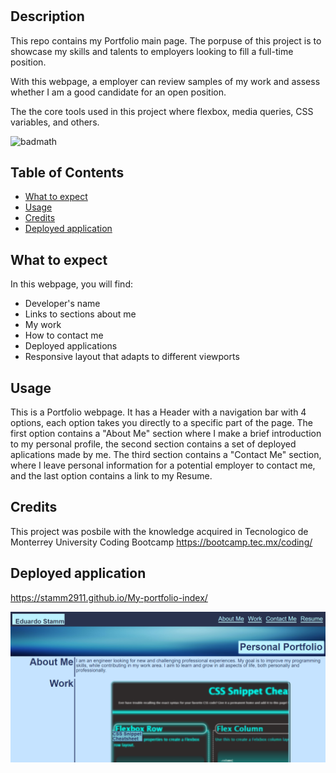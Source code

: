 # <Code-refactor>
## Description
This repo contains my Portfolio main page. The porpuse of this project is to showcase my skills and talents to employers looking to fill a full-time position.

With this webpage, a employer can review samples of my work and assess whether I am a good candidate for an open position.

The the core tools used in this project where flexbox, media queries, CSS variables, and others.

 ![badmath](https://img.shields.io/coveralls/github/jekyll/jekyll?label=CSS)

## Table of Contents 
- [What to expect](#what-to-expect)
- [Usage](#usage)
- [Credits](#credits)
- [Deployed application](#Deployed-application)

## What to expect
In this webpage, you will find:

- Developer's name
- Links to sections about me
- My work
- How to contact me
- Deployed applications
- Responsive layout that adapts to different viewports

## Usage
This is a Portfolio webpage. It has a Header with a navigation bar with 4 options, each option takes you directly to a specific part of the page. 
The first option contains a "About Me" section where I make a brief introduction to my personal profile, the second section contains a set of deployed aplications made by me.
The third section contains a "Contact Me" section, where I leave personal information for a potential employer to contact me, and the last option contains a link to my Resume.
    
## Credits
This project was posbile with the knowledge acquired in Tecnologico de Monterrey University Coding Bootcamp https://bootcamp.tec.mx/coding/ 

## Deployed application
https://stamm2911.github.io/My-portfolio-index/

![alt text](img\deployed-app.PNG)